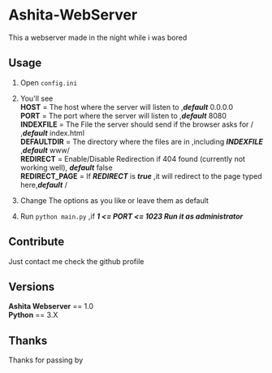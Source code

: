 # Ashita-WebServer
This a webserver made in the night while i was bored

## Usage
1. Open <code>config.ini</code><br>
2. You'll see <br>
  **HOST** = The host where the server will listen to ,***default*** 0.0.0.0<br>
  **PORT** = The port where the server will listen to ,***default*** 8080<br>
  **INDEXFILE** = The File the server should send if the browser asks for / ,***default*** index.html<br>
  **DEFAULTDIR** = The directory where the files are in ,including ***INDEXFILE*** ,***default*** www/<br>
  **REDIRECT** = Enable/Disable Redirection if 404 found (currently not working well), ***default*** false<br>
  **REDIRECT_PAGE** = If ***REDIRECT*** is ***true*** ,it will redirect to the page typed here,***default*** /<br>

3. Change The options as you like or leave them as default<br>
4. Run <code>python main.py</code> ,if ***1 <= PORT <= 1023 Run it as administrator***<br>

## Contribute
Just contact me check the github profile
## Versions
**Ashita Webserver** == 1.0<br>
**Python** == 3.X<br>

## Thanks
Thanks for passing by
